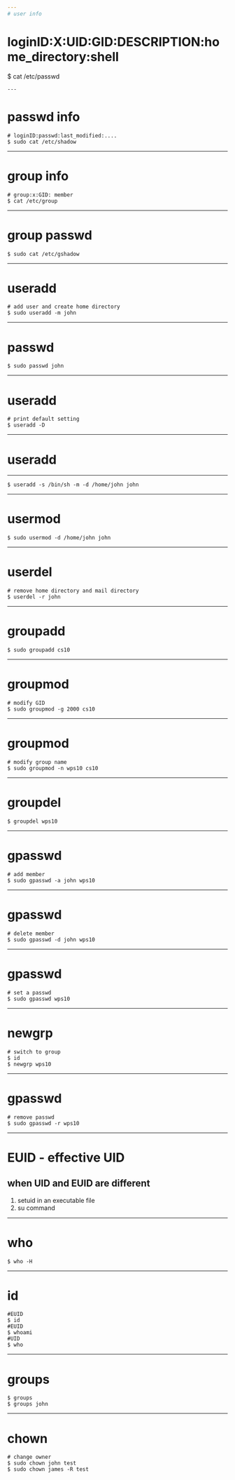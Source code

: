 ```yaml
---
# user info
```
# loginID:X:UID:GID:DESCRIPTION:home_directory:shell
$ cat /etc/passwd
```
---
```

# passwd info
```
# loginID:passwd:last_modified:....
$ sudo cat /etc/shadow
```
---
# group info
```
# group:x:GID: member
$ cat /etc/group
```
---
# group passwd
```
$ sudo cat /etc/gshadow
```
---
# useradd
```
# add user and create home directory
$ sudo useradd -m john
```
---
# passwd
```
$ sudo passwd john
```
---
# useradd
```
# print default setting
$ useradd -D
```
---
# useradd
---
```
$ useradd -s /bin/sh -m -d /home/john john
```
---
# usermod
```
$ sudo usermod -d /home/john john
```
---
# userdel
```
# remove home directory and mail directory
$ userdel -r john
```
---
# groupadd
```
$ sudo groupadd cs10
```
---
# groupmod
```
# modify GID
$ sudo groupmod -g 2000 cs10
```
---
# groupmod
```
# modify group name
$ sudo groupmod -n wps10 cs10
```
---
# groupdel
```
$ groupdel wps10
```
---
# gpasswd
```
# add member
$ sudo gpasswd -a john wps10
```
---
# gpasswd
```
# delete member
$ sudo gpasswd -d john wps10
```
---
# gpasswd
```
# set a passwd
$ sudo gpasswd wps10
```
---
# newgrp
```
# switch to group
$ id
$ newgrp wps10
```
---
# gpasswd
```
# remove passwd
$ sudo gpasswd -r wps10
```
---
# EUID - effective UID
## when UID and EUID are different
  1. setuid in an executable file
  2. su command
---
# who
```
$ who -H
```
---
# id
```
#EUID
$ id
#EUID
$ whoami
#UID
$ who
```
---
# groups
```
$ groups
$ groups john
```
---
# chown
```
# change owner
$ sudo chown john test
$ sudo chown james -R test
```


